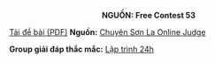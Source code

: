 **<center>NGUỒN: Free Contest 53</center>**

[Tải đề bài (PDF)](/statements/2287/FJ.pdf)
**Nguồn:** [Chuyên Sơn La Online Judge](http://csloj.ddns.net/)

**Group giải đáp thắc mắc:** [Lập trình 24h](https://www.facebook.com/groups/1386904321519984)
